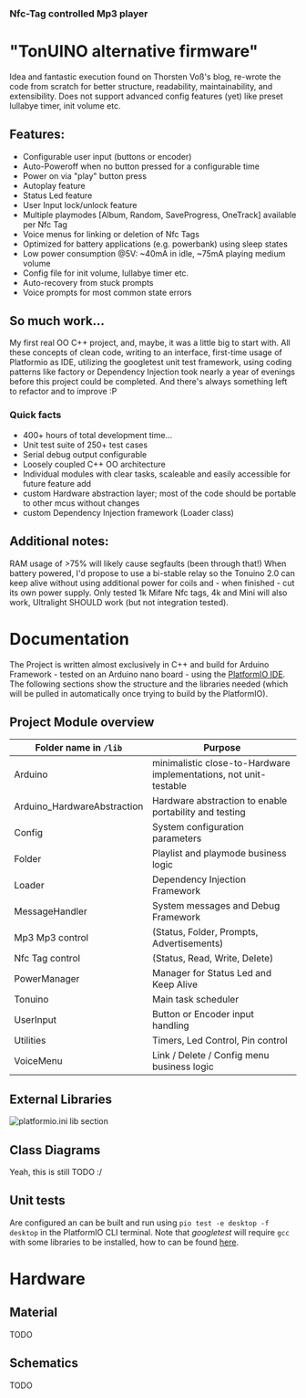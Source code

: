 ### Nfc-Tag controlled Mp3 player
# "TonUINO alternative firmware"

Idea and fantastic execution found on Thorsten Voß's blog, 
re-wrote the code from scratch for better structure, readability, maintainability, and extensibility.
Does not support advanced config features (yet) like preset lullabye timer, init volume etc.

## Features:
* Configurable user input (buttons or encoder)
* Auto-Poweroff when no button pressed for a configurable time
* Power on via "play" button press
* Autoplay feature
* Status Led feature
* User Input lock/unlock feature
* Multiple playmodes [Album, Random, SaveProgress, OneTrack] available per Nfc Tag
* Voice menus for linking or deletion of Nfc Tags
* Optimized for battery applications (e.g. powerbank) using sleep states
* Low power consumption @5V: ~40mA in idle, ~75mA playing medium volume
* Config file for init volume, lullabye timer etc.
* Auto-recovery from stuck prompts
* Voice prompts for most common state errors

## So much work...
My first real OO C++ project, and, maybe, it was a little big to start with.
All these concepts of clean code, writing to an interface, first-time usage of Platformio as IDE,
utilizing the googletest unit test framework, using coding patterns like factory or Dependency Injection took nearly a year of evenings before this project could be completed. And there's always something left to refactor and to improve :P
### Quick facts
* 400+ hours of total development time...
* Unit test suite of 250+ test cases
* Serial debug output configurable
* Loosely coupled C++ OO architecture
* Individual modules with clear tasks, scaleable and easily accessible for future feature add
* custom Hardware abstraction layer; most of the code should be portable to other mcus without changes
* custom Dependency Injection framework (Loader class)

## Additional notes:
RAM usage of >75% will likely cause segfaults (been through that!)
When battery powered, I'd propose to use a bi-stable relay so the Tonuino 2.0 can keep alive without using additional power for coils and - when finished - cut its own power supply.
Only tested 1k Mifare Nfc tags, 4k and Mini will also work, Ultralight SHOULD work (but not integration tested).

# Documentation
The Project is written almost exclusively in C++ and build for Arduino Framework - tested on an Arduino nano board - using the [PlatformIO IDE](https://platformio.org/).
The following sections show the structure and the libraries needed (which will be pulled in automatically once trying to build by the PlatformIO).
## Project Module overview
Folder name in `/lib` | Purpose
--- | ---
Arduino	| minimalistic close-to-Hardware implementations, not unit-testable
Arduino_HardwareAbstraction	| Hardware abstraction to enable portability and testing
Config | System configuration parameters
Folder | Playlist and playmode business logic
Loader | Dependency Injection Framework
MessageHandler | System messages and Debug Framework
Mp3	Mp3 control | (Status, Folder, Prompts, Advertisements)
Nfc	Tag control | (Status, Read, Write, Delete)
PowerManager | Manager for Status Led and Keep Alive 
Tonuino | Main task scheduler
UserInput | Button or Encoder input handling
Utilities | Timers, Led Control, Pin control
VoiceMenu | Link / Delete / Config menu business logic

## External Libraries
![platformio.ini lib section](https://github.com/Schallbert/Tonuino_alternativeFirmware/edit/master/docs/LibrariesUsed.png "platformio.ini")

## Class Diagrams
Yeah, this is still TODO :/

## Unit tests
Are configured an can be built and run using `pio test -e desktop -f desktop` in the PlatformIO CLI terminal. Note that *googletest* will require `gcc` with some libraries to be installed, how to can be found [here](https://community.platformio.org/t/unit-testing-with-gtest-gmock-on-env-desktop-on-arduino-platform/14354). 

# Hardware
## Material
TODO
## Schematics
TODO
